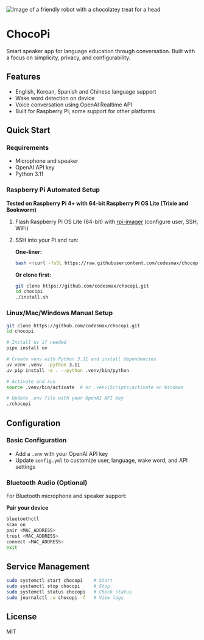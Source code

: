![Image of a friendly robot with a chocolatey treat for a head](https://github.com/user-attachments/assets/d197fcb5-cfa9-4faf-a3ce-9e9b94eb9ee0)

# ChocoPi

Smart speaker app for language education through conversation.
Built with a focus on simplicity, privacy, and configurability.


## Features

- English, Korean, Spanish and Chinese language support
- Wake word detection on device
- Voice conversation using OpenAI Realtime API
- Built for Raspberry Pi; some support for other platforms


## Quick Start

### Requirements
- Microphone and speaker
- OpenAI API key
- Python 3.11

### Raspberry Pi Automated Setup

**Tested on Raspberry Pi 4+ with 64-bit Raspberry Pi OS Lite (Trixie and Bookworm)**

1. Flash Raspberry Pi OS Lite (64-bit) with [rpi-imager](https://rpi.org/imager) (configure user, SSH, WiFi)
2. SSH into your Pi and run:

   **One-liner:**
   ```bash
   bash <(curl -fsSL https://raw.githubusercontent.com/codesmax/chocopi/main/install.sh)
   ```

   **Or clone first:**
   ```bash
   git clone https://github.com/codesmax/chocopi.git
   cd chocopi
   ./install.sh
   ```

### Linux/Mac/Windows Manual Setup

```bash
git clone https://github.com/codesmax/chocopi.git
cd chocopi

# Install uv if needed
pipx install uv

# Create venv with Python 3.11 and install dependencies
uv venv .venv --python 3.11
uv pip install -e . --python .venv/bin/python

# Activate and run
source .venv/bin/activate  # or .venv\Scripts\activate on Windows

# Update .env file with your OpenAI API key
./chocopi
```

## Configuration

### Basic Configuration
- Add a `.env` with your OpenAI API key
- Update `config.yml` to customize user, language, wake word, and API settings

### Bluetooth Audio (Optional)

For Bluetooth microphone and speaker support:

**Pair your device**
   ```bash
   bluetoothctl
   scan on
   pair <MAC_ADDRESS>
   trust <MAC_ADDRESS>
   connect <MAC_ADDRESS>
   exit
   ```

## Service Management

```bash
sudo systemctl start chocopi    # Start
sudo systemctl stop chocopi     # Stop
sudo systemctl status chocopi   # Check status
sudo journalctl -u chocopi -f   # View logs
```

## License

MIT
